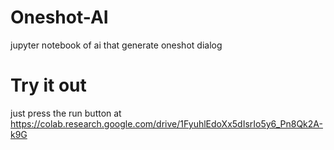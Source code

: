 # Oneshot-AI
jupyter notebook of ai that generate oneshot dialog

# Try it out
just press the run button at https://colab.research.google.com/drive/1FyuhlEdoXx5dIsrIo5y6_Pn8Qk2A-k9G
